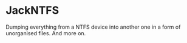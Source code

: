 # JackNTFS
Dumping everything from a NTFS device into another one in a form of unorganised files. And more on.
